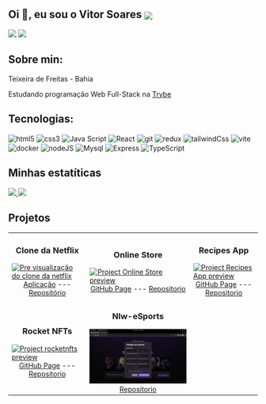 ## Oi 👋, eu sou o Vitor Soares <img align="center" src="https://komarev.com/ghpvc/?username=Vitosoaresp" />

<a href = "mailto:pereiravitor1218@gmail.com"><img src="https://img.shields.io/badge/Gmail-D14836?style=for-the-badge&logo=gmail&logoColor=white" target="_blank"></a>
<a href="https://www.linkedin.com/in/vitorsoaresp/" target="_blank"><img src="https://img.shields.io/badge/-LinkedIn-%230077B5?style=for-the-badge&logo=linkedin&logoColor=white" target="_blank"></a>

## Sobre min:

Teixeira de Freitas - Bahia 

Estudando programação Web Full-Stack na [Trybe](https://www.betrybe.com/)

## Tecnologias:
<div style="display: inline_block">
    <img align="center" alt="html5" src="https://img.shields.io/badge/HTML5-E34F26?style=for-the-badge&logo=html5&logoColor=white">
    <img align="center" alt="css3" src="https://img.shields.io/badge/CSS3-1572B6?style=for-the-badge&logo=css3&logoColor=white">
    <img align="center" alt="Java Script" src="https://img.shields.io/badge/JavaScript-F7DF1E?style=for-the-badge&logo=javascript&logoColor=black">
    <img align="center" alt="React" src="https://camo.githubusercontent.com/268ac512e333b69600eb9773a8f80b7a251f4d6149642a50a551d4798183d621/68747470733a2f2f696d672e736869656c64732e696f2f62616467652f52656163742d3230323332413f7374796c653d666f722d7468652d6261646765266c6f676f3d7265616374266c6f676f436f6c6f723d363144414642" />
    <img align="center" alt="git" src="https://img.shields.io/badge/GIT-E44C30?style=for-the-badge&logo=git&logoColor=white" />
    <img align="center" alt="redux" src="https://img.shields.io/badge/Redux-593D88?style=for-the-badge&logo=redux&logoColor=white" />
    <img align="center" alt="tailwindCss" src="https://img.shields.io/badge/tailwindcss-%2338B2AC.svg?style=for-the-badge&logo=tailwind-css&logoColor=white" />
    <img align="center" alt="vite" src="https://img.shields.io/badge/vite-%23646CFF.svg?style=for-the-badge&logo=vite&logoColor=white" />
    <img align="center" alt="docker" src="https://img.shields.io/badge/docker-%230db7ed.svg?style=for-the-badge&logo=docker&logoColor=white" />
    <img align="center" alt="nodeJS" src="https://img.shields.io/badge/node.js-6DA55F?style=for-the-badge&logo=node.js&logoColor=white" />
    <img align="center" alt="Mysql" src="https://img.shields.io/badge/mysql-%2300f.svg?style=for-the-badge&logo=mysql&logoColor=white" />
    <img align="center" alt="Express" src="https://img.shields.io/badge/express.js-%23404d59.svg?style=for-the-badge&logo=express&logoColor=white" />
    <img align="center" alt="TypeScript" src="https://img.shields.io/badge/typescript-%23007ACC.svg?style=for-the-badge&logo=typescript&logoColor=white" />
</div>

## Minhas estatíticas 
<div>
    <a href="https://github.com/Vitosoaresp">
        <img height="180em" src="https://github-readme-stats.vercel.app/api/top-langs/?username=Vitosoaresp&layout=compact&langs_count=7&theme=tokyonight"/>
        <img height="180em" src="https://github-readme-stats.vercel.app/api?username=Vitosoaresp&show_icons=true&theme=tokyonight&include_all_commits=true&count_private=true"/>
    </a>
</div>
    
## Projetos 
 <table>
 <tr>
     <td align="top">
        <h3 align="center">Clone da Netflix</h3>
          <a href="https://github.com/Vitosoaresp/clone_netflix">
            <img
                width=400px
                src="https://user-images.githubusercontent.com/23152592/180915771-d67ee878-4f87-41cd-9566-d22549c7d140.png"
                alt="Pre visualização do clone da netflix"
            />
          </a>
            <div align="center">
              <a href="https://clone-netflix-gilt.vercel.app/">Aplicação</a>
                <span>---</span>
              <a href="https://github.com/Vitosoaresp/clone_netflix">Repositório</a>
            </div>
        </td>
     <td align="top">
      <h3 align="center">Online Store</h3>
      <a href="https://vitosoaresp.github.io/online-store/"><img width=400px src="https://user-images.githubusercontent.com/23152592/174706270-357e0ab5-8fde-43a8-8b0d-1da51ff17293.png" alt="Project Online Store preview" /></a>
        <div align="center">
          <a href="https://vitosoaresp.github.io/online-store/">GitHub Page</a>
            <span>---</span>
          <a href="https://github.com/Vitosoaresp/online-store">Repositorio</a>
        </div>
    </td>
    <td align="top">
      <h3 align="center">Recipes App</h3>
      <a href="https://recipes-app-five-rosy.vercel.app/"><img width=400px src="https://user-images.githubusercontent.com/23152592/177244849-6dd47e48-1ca0-4c2f-98dd-630744a76ab5.PNG" alt="Project Recipes App preview" /></a>
        <div align="center">
          <a href="https://recipes-app-five-rosy.vercel.app/">GitHub Page</a>
            <span>---</span>
          <a href="https://github.com/Vitosoaresp/recipes-app">Repositorio</a>
        </div>
    </td>
    
 </tr>
 <tr>
    <td align="top">
      <h3 align="center">Rocket NFTs</h3>
      <a href="https://github.com/Vitosoaresp/rocketnfts">
        <img
            width=400px
            src="https://user-images.githubusercontent.com/23152592/180119578-7fc084de-bc99-4238-bf4a-9edf01a9391f.jpeg"
            alt="Project rocketnfts preview"
        />
      </a>
        <div align="center">
          <a href="https://vitosoaresp.github.io/rocketnfts/">GitHub Page</a>
            <span>---</span>
          <a href="https://github.com/Vitosoaresp/rocketnfts/">Repositorio</a>
        </div>
    </td>
    <td align="top">
      <h3 align="center">Nlw-eSports</h3>
      <a href="https://github.com/Vitosoaresp/nlw-eSports"><img width=400px src="https://github.com/Vitosoaresp/nlw-eSports/raw/main/web/public/nlw-2.png" alt="" /></a>
        <div align="center">
          <a href="https://github.com/Vitosoaresp/nlw-eSports">Repositorio</a>
        </div>
    </td>
 </tr>
